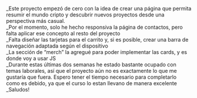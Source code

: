 _Este proyecto empezó de cero con la idea de crear una página que permita resumir el mundo cripto y descubrir nuevos proyectos desde una perspectiva más casual. <br>
_Por el momento, solo he hecho responsiva la página de contactos, pero falta aplicar ese concepto al resto del proyecto <br>
_Falta diseñar las tarjetas para el carrito y, si es posible, crear una barra de navegación adaptada según el dispositivo <br>
_La sección de “merch” la agregué para poder implementar las cards, y es donde voy a usar JS <br>
_Durante estas últimas dos semanas he estado bastante ocupado con temas laborales, así que el proyecto aún no es exactamente lo que me gustaría que fuera. Espero tener el tiempo necesario para completarlo como es debido, ya que el curso lo estan llevano de manera excelente <br>
_Saludos! <br>
